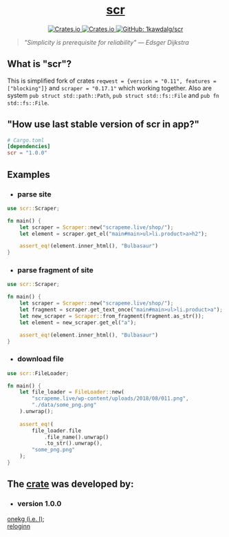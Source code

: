 <h1 align="center"><a href="https://docs.rs/scr/latest/scr/">scr</a></h1>

<p align="center">
  <a href="https://crates.io/crates/scr">
    <img alt="Crates.io" src="https://img.shields.io/crates/v/scr?style=plastic&logo=rust">
  </a>
  <a href="https://crates.io/crates/scr">
    <img alt="Crates.io" src="https://img.shields.io/crates/d/scr?style=plastic">
  </a>
  <a href="https://github.com/1kawdalg/scr">
    <img alt="GitHub: 1kawdalg/scr" src="
https://img.shields.io/github/languages/code-size/
1kawdalg/scr?style=plastic&logo=github&label=1kawdalg%2Fscr
    ">
  </a>
</p>

<blockquote cite="https://www.azquotes.com/quote/78518"><em>"Simplicity is prerequisite for reliability" — Edsger Dijkstra</em></blockquote>

## What is "scr"?
This is simplified fork of crates ```reqwest = {version = "0.11", features = ["blocking"]}```
and ```scraper = "0.17.1"``` which working together.
Also are system ```pub struct std::path::Path```, ```pub struct std::fs::File```
and ```pub fn std::fs::File```.

## "How use last stable version of scr in app?"
```toml
# Cargo.toml
[dependencies]
scr = "1.0.0"
```

## Examples
- ### parse site
```rust
use scr::Scraper;

fn main() {
    let scraper = Scraper::new("scrapeme.live/shop/");
    let element = scraper.get_el("main#main>ul>li.product>a>h2");

    assert_eq!(element.inner_html(), "Bulbasaur")
}
```
- ### parse fragment of site
```rust
use scr::Scraper;

fn main() {
    let scraper = Scraper::new("scrapeme.live/shop/");
    let fragment = scraper.get_text_once("main#main>ul>li.product>a");
    let new_scraper = Scraper::from_fragment(fragment.as_str());
    let element = new_scraper.get_el("a");

    assert_eq!(element.inner_html(), "Bulbasaur")
}
```
- ### download file
```rust
use scr::FileLoader;

fn main() {
    let file_loader = FileLoader::new(
        "scrapeme.live/wp-content/uploads/2018/08/011.png",
        "./data/some_png.png"
    ).unwrap();
    
    assert_eq!(
        file_loader.file
            .file_name().unwrap()
            .to_str().unwrap(),
        "some_png.png"
    );
}
```

## The [crate](https://docs.rs/scr/latest/scr/) was developed by:
- ### version 1.0.0
[onekg (i.e. I)](https://github.com/1kawdalg);\
[reloginn](https://github.com/reloginn)
